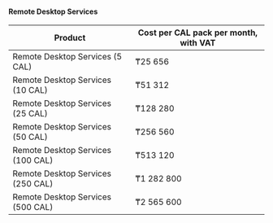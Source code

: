 #### Remote Desktop Services

| Product | Cost per CAL pack per month, with VAT |
| --- | --- |
| Remote Desktop Services (5 CAL) | ₸25 656 |
| Remote Desktop Services (10 CAL) | ₸51 312 |
| Remote Desktop Services (25 CAL) | ₸128 280 |
| Remote Desktop Services (50 CAL) | ₸256 560 |
| Remote Desktop Services (100 CAL) | ₸513 120 |
| Remote Desktop Services (250 CAL) | ₸1 282 800 |
| Remote Desktop Services (500 CAL) | ₸2 565 600 |